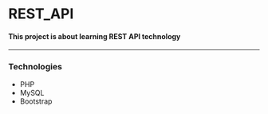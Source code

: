# REST_API

#### This project is about learning REST API technology

***
### Technologies
* PHP
* MySQL
* Bootstrap
